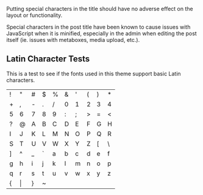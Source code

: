 Putting special characters in the title should have no adverse effect on the layout or functionality.

Special characters in the post title have been known to cause issues with JavaScript when it is minified, especially in the admin when editing the post itself (ie. issues with metaboxes, media upload, etc.).
<h2>Latin Character Tests</h2>
This is a test to see if the fonts used in this theme support basic Latin characters.
<table>
<tbody>
<tr>
<td>!</td>
<td>"</td>
<td>#</td>
<td>$</td>
<td>%</td>
<td>&amp;</td>
<td>'</td>
<td>(</td>
<td>)</td>
<td>*</td>
</tr>
<tr>
<td>+</td>
<td>,</td>
<td>-</td>
<td>.</td>
<td>/</td>
<td>0</td>
<td>1</td>
<td>2</td>
<td>3</td>
<td>4</td>
</tr>
<tr>
<td>5</td>
<td>6</td>
<td>7</td>
<td>8</td>
<td>9</td>
<td>:</td>
<td>;</td>
<td>&gt;</td>
<td>=</td>
<td>&lt;</td>
</tr>
<tr>
<td>?</td>
<td>@</td>
<td>A</td>
<td>B</td>
<td>C</td>
<td>D</td>
<td>E</td>
<td>F</td>
<td>G</td>
<td>H</td>
</tr>
<tr>
<td>I</td>
<td>J</td>
<td>K</td>
<td>L</td>
<td>M</td>
<td>N</td>
<td>O</td>
<td>P</td>
<td>Q</td>
<td>R</td>
</tr>
<tr>
<td>S</td>
<td>T</td>
<td>U</td>
<td>V</td>
<td>W</td>
<td>X</td>
<td>Y</td>
<td>Z</td>
<td>[</td>
<td>\</td>
</tr>
<tr>
<td>]</td>
<td>^</td>
<td>_</td>
<td>`</td>
<td>a</td>
<td>b</td>
<td>c</td>
<td>d</td>
<td>e</td>
<td>f</td>
</tr>
<tr>
<td>g</td>
<td>h</td>
<td>i</td>
<td>j</td>
<td>k</td>
<td>l</td>
<td>m</td>
<td>n</td>
<td>o</td>
<td>p</td>
</tr>
<tr>
<td>q</td>
<td>r</td>
<td>s</td>
<td>t</td>
<td>u</td>
<td>v</td>
<td>w</td>
<td>x</td>
<td>y</td>
<td>z</td>
</tr>
<tr>
<td>{</td>
<td>|</td>
<td>}</td>
<td>~</td>
<td></td>
<td></td>
<td></td>
<td></td>
<td></td>
<td></td>
</tr>
</tbody>
</table>